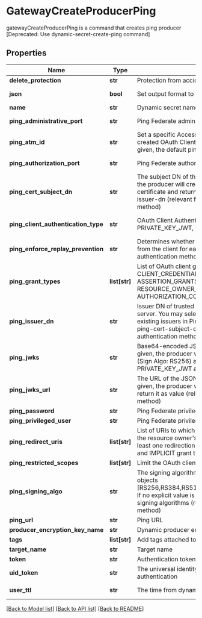 # GatewayCreateProducerPing

gatewayCreateProducerPing is a command that creates ping producer [Deprecated: Use dynamic-secret-create-ping command]
## Properties
Name | Type | Description | Notes
------------ | ------------- | ------------- | -------------
**delete_protection** | **str** | Protection from accidental deletion of this item [true/false] | [optional] 
**json** | **bool** | Set output format to JSON | [optional] [default to False]
**name** | **str** | Dynamic secret name | 
**ping_administrative_port** | **str** | Ping Federate administrative port | [optional] [default to '9999']
**ping_atm_id** | **str** | Set a specific Access Token Management (ATM) instance for the created OAuth Client by providing the ATM Id. If no explicit value is given, the default pingfederate server ATM will be set. | [optional] 
**ping_authorization_port** | **str** | Ping Federate authorization port | [optional] [default to '9031']
**ping_cert_subject_dn** | **str** | The subject DN of the client certificate. If no explicit value is given, the producer will create CA certificate and matched client certificate and return it as value. Used in conjunction with ping-issuer-dn (relevant for CLIENT_TLS_CERTIFICATE authentication method) | [optional] 
**ping_client_authentication_type** | **str** | OAuth Client Authentication Type [CLIENT_SECRET, PRIVATE_KEY_JWT, CLIENT_TLS_CERTIFICATE] | [optional] [default to 'CLIENT_SECRET']
**ping_enforce_replay_prevention** | **str** | Determines whether PingFederate requires a unique signed JWT from the client for each action (relevant for PRIVATE_KEY_JWT authentication method) [true/false] | [optional] [default to 'false']
**ping_grant_types** | **list[str]** | List of OAuth client grant types [IMPLICIT, AUTHORIZATION_CODE, CLIENT_CREDENTIALS, TOKEN_EXCHANGE, REFRESH_TOKEN, ASSERTION_GRANTS, PASSWORD, RESOURCE_OWNER_CREDENTIALS]. If no explicit value is given, AUTHORIZATION_CODE will be selected as default. | [optional] 
**ping_issuer_dn** | **str** | Issuer DN of trusted CA certificate that imported into Ping Federate server. You may select \\\&quot;Trust Any\\\&quot; to trust all the existing issuers in Ping Federate server. Used in conjunction with ping-cert-subject-dn (relevant for CLIENT_TLS_CERTIFICATE authentication method) | [optional] 
**ping_jwks** | **str** | Base64-encoded JSON Web Key Set (JWKS). If no explicit value is given, the producer will create JWKs and matched signed JWT (Sign Algo: RS256) and return it as value (relevant for PRIVATE_KEY_JWT authentication method) | [optional] 
**ping_jwks_url** | **str** | The URL of the JSON Web Key Set (JWKS). If no explicit value is given, the producer will create JWKs and matched signed JWT and return it as value (relevant for PRIVATE_KEY_JWT authentication method) | [optional] 
**ping_password** | **str** | Ping Federate privileged user password | [optional] 
**ping_privileged_user** | **str** | Ping Federate privileged user | [optional] 
**ping_redirect_uris** | **list[str]** | List of URIs to which the OAuth authorization server may redirect the resource owner&#39;s user agent after authorization is obtained. At least one redirection URI is required for the AUTHORIZATION_CODE and IMPLICIT grant types. | [optional] 
**ping_restricted_scopes** | **list[str]** | Limit the OAuth client to specific scopes list | [optional] 
**ping_signing_algo** | **str** | The signing algorithm that the client must use to sign its request objects [RS256,RS384,RS512,ES256,ES384,ES512,PS256,PS384,PS512] If no explicit value is given, the client can use any of the supported signing algorithms (relevant for PRIVATE_KEY_JWT authentication method) | [optional] 
**ping_url** | **str** | Ping URL | [optional] 
**producer_encryption_key_name** | **str** | Dynamic producer encryption key | [optional] 
**tags** | **list[str]** | Add tags attached to this object | [optional] 
**target_name** | **str** | Target name | [optional] 
**token** | **str** | Authentication token (see &#x60;/auth&#x60; and &#x60;/configure&#x60;) | [optional] 
**uid_token** | **str** | The universal identity token, Required only for universal_identity authentication | [optional] 
**user_ttl** | **str** | The time from dynamic secret creation to expiration. | [optional] [default to '60m']

[[Back to Model list]](../README.md#documentation-for-models) [[Back to API list]](../README.md#documentation-for-api-endpoints) [[Back to README]](../README.md)


